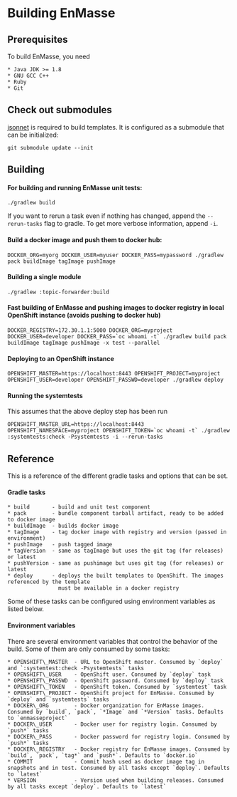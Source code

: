 # Building EnMasse

## Prerequisites

To build EnMasse, you need

    * Java JDK >= 1.8
    * GNU GCC C++
    * Ruby
    * Git

## Check out submodules

[jsonnet](http://jsonnet.org) is required to build templates. It is configured as a submodule that
can be initialized:
    
    git submodule update --init

## Building

#### For building and running EnMasse unit tests:

    ./gradlew build

If you want to rerun a task even if nothing has changed, append the `--rerun-tasks` flag to gradle.
To get more verbose information, append `-i`.

#### Build a docker image and push them to docker hub:

    DOCKER_ORG=myorg DOCKER_USER=myuser DOCKER_PASS=mypassword ./gradlew pack buildImage tagImage pushImage

#### Building a single module

    ./gradlew :topic-forwarder:build

#### Fast building of EnMasse and pushing images to docker registry in local OpenShift instance (avoids pushing to docker hub)

    DOCKER_REGISTRY=172.30.1.1:5000 DOCKER_ORG=myproject DOCKER_USER=developer DOCKER_PASS=`oc whoami -t` ./gradlew build pack buildImage tagImage pushImage -x test --parallel

#### Deploying to an OpenShift instance

    OPENSHIFT_MASTER=https://localhost:8443 OPENSHIFT_PROJECT=myproject OPENSHIFT_USER=developer OPENSHIFT_PASSWD=developer ./gradlew deploy

#### Running the systemtests

This assumes that the above deploy step has been run

    OPENSHIFT_MASTER_URL=https://localhost:8443 OPENSHIFT_NAMESPACE=myproject OPENSHIFT_TOKEN=`oc whoami -t` ./gradlew :systemtests:check -Psystemtests -i --rerun-tasks

## Reference

This is a reference of the different gradle tasks and options that can be set.

#### Gradle tasks

    * build       - build and unit test component
    * pack        - bundle component tarball artifact, ready to be added to docker image
    * buildImage  - builds docker image
    * tagImage    - tag docker image with registry and version (passed in environment)
    * pushImage   - push tagged image
    * tagVersion  - same as tagImage but uses the git tag (for releases) or latest
    * pushVersion - same as pushimage but uses git tag (for releases) or latest
    * deploy      - deploys the built templates to OpenShift. The images referenced by the template
                    must be available in a docker registry

Some of these tasks can be configured using environment variables as listed below.

#### Environment variables

There are several environment variables that control the behavior of the build. Some of them are
only consumed by some tasks:

    * OPENSHIFT\_MASTER  - URL to OpenShift master. Consumed by `deploy` and `:systemtest:check -Psystemtests` tasks
    * OPENSHIFT\_USER    - OpenShift user. Consumed by `deploy` task
    * OPENSHIFT\_PASSWD  - OpenShift password. Consumed by `deploy` task
    * OPENSHIFT\_TOKEN   - OpenShift token. Consumed by `systemtest` task
    * OPENSHIFT\_PROJECT - OpenShift project for EnMasse. Consumed by `deploy` and `systemtests` tasks
    * DOCKER\_ORG        - Docker organization for EnMasse images. Consumed by `build`, `pack`, `*Image` and `*Version` tasks. Defaults to `enmasseproject`
    * DOCKER\_USER       - Docker user for registry login. Consumed by `push*` tasks
    * DOCKER\_PASS       - Docker password for registry login. Consumed by `push*` tasks
    * DOCKER\_REGISTRY   - Docker registry for EnMasse images. Consumed by `build`, `pack`, `tag*` and `push*`. Defaults to `docker.io`
    * COMMIT             - Commit hash used as docker image tag in snapshots and in test. Consumed by all tasks except `deploy`. Defaults to `latest`
    * VERSION            - Version used when building releases. Consumed by all tasks except `deploy`. Defaults to `latest`
